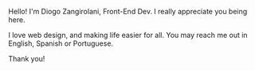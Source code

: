 Hello!
I'm Diogo Zangirolani, Front-End Dev.
I really appreciate you being here.

I love web design, and making life easier for all.
You may reach me out in English, Spanish or Portuguese.

Thank you!
